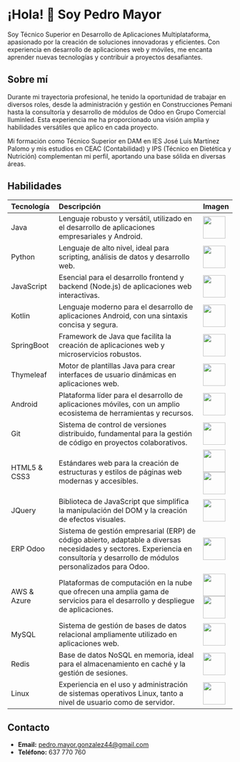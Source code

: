 # ¡Hola! 👋 Soy Pedro Mayor

Soy Técnico Superior en Desarrollo de Aplicaciones Multiplataforma, apasionado por la creación de soluciones innovadoras y eficientes. Con experiencia en desarrollo de aplicaciones web y móviles, me encanta aprender nuevas tecnologías y contribuir a proyectos desafiantes.

## Sobre mí

Durante mi trayectoria profesional, he tenido la oportunidad de trabajar en diversos roles, desde la administración y gestión en Construcciones Pemani hasta la consultoría y desarrollo de módulos de Odoo en Grupo Comercial Iluminled. Esta experiencia me ha proporcionado una visión amplia y habilidades versátiles que aplico en cada proyecto.

Mi formación como Técnico Superior en DAM en IES José Luis Martínez Palomo y mis estudios en CEAC (Contabilidad) y IPS (Técnico en Dietética y Nutrición) complementan mi perfil, aportando una base sólida en diversas áreas.

## Habilidades

| Tecnología    | Descripción                                                                                                                                                                                                                            | Imagen                                                                                                                                                                                             |
| :------------ | :------------------------------------------------------------------------------------------------------------------------------------------------------------------------------------------------------------------------------------- | :------------------------------------------------------------------------------------------------------------------------------------------------------------------------------------------------- |
| Java          | Lenguaje robusto y versátil, utilizado en el desarrollo de aplicaciones empresariales y Android.                                                                                                                                    | <img src="https://upload.wikimedia.org/wikipedia/en/3/30/Java_programming_language_logo.svg" width="50">                                                                                       |
| Python        | Lenguaje de alto nivel, ideal para scripting, análisis de datos y desarrollo web.                                                                                                                                                     | <img src="[https://upload.wikimedia.org/wikipedia/commons/archive/c/c3/20220821155028%21Python-logo-notext.svg]" width="50">                                                                                                |
| JavaScript    | Esencial para el desarrollo frontend y backend (Node.js) de aplicaciones web interactivas.                                                                                                                                            | <img src="https://upload.wikimedia.org/wikipedia/commons/6/6a/JavaScript-logo.png" width="50">                                                                                                 |
| Kotlin        | Lenguaje moderno para el desarrollo de aplicaciones Android, con una sintaxis concisa y segura.                                                                                                                                       | <img src="https://upload.wikimedia.org/wikipedia/commons/7/74/Kotlin_Icon.png" width="50">                                                                                                  |
| SpringBoot    | Framework de Java que facilita la creación de aplicaciones web y microservicios robustos.                                                                                                                                              | <img src="https://spring.io/images/projects/spring-boot.svg" width="50">                                                                                                                   |
| Thymeleaf     | Motor de plantillas Java para crear interfaces de usuario dinámicas en aplicaciones web.                                                                                                                                               | <img src="https://www.thymeleaf.org/doc/images/thymeleaf.png" width="50">                                                                                                                  |
| Android       | Plataforma líder para el desarrollo de aplicaciones móviles, con un amplio ecosistema de herramientas y recursos.                                                                                                                              | <img src="https://upload.wikimedia.org/wikipedia/commons/d/d7/Android_robot.svg" width="50">                                                                                                 |
| Git           | Sistema de control de versiones distribuido, fundamental para la gestión de código en proyectos colaborativos.                                                                                                                             | <img src="https://upload.wikimedia.org/wikipedia/commons/3/3f/Git_icon.svg" width="50">                                                                                                    |
| HTML5 & CSS3  | Estándares web para la creación de estructuras y estilos de páginas web modernas y accesibles.                                                                                                                                            | <img src="https://upload.wikimedia.org/wikipedia/commons/3/38/HTML5_Badge.svg" width="50"><br><img src="https://upload.wikimedia.org/wikipedia/commons/d/d5/CSS3_logo_and_wordmark.svg" width="50"> |
| JQuery        | Biblioteca de JavaScript que simplifica la manipulación del DOM y la creación de efectos visuales.                                                                                                                                        | <img src="https://upload.wikimedia.org/wikipedia/commons/f/ff/jQuery_logo_2016.svg" width="50">                                                                                                  |
| ERP Odoo      | Sistema de gestión empresarial (ERP) de código abierto, adaptable a diversas necesidades y sectores. Experiencia en consultoría y desarrollo de módulos personalizados para Odoo.                                                       | <img src="https://upload.wikimedia.org/wikipedia/commons/4/4d/Odoo_Logo.svg" width="50">                                                                                                    |
| AWS & Azure   | Plataformas de computación en la nube que ofrecen una amplia gama de servicios para el desarrollo y despliegue de aplicaciones.                                                                                                           | <img src="https://upload.wikimedia.org/wikipedia/commons/9/93/Amazon_Web_Services_Logo.svg" width="50"><br><img src="https://upload.wikimedia.org/wikipedia/commons/a/a8/Microsoft_Azure_Logo.svg" width="50"> |
| MySQL         | Sistema de gestión de bases de datos relacional ampliamente utilizado en aplicaciones web.                                                                                                                                               | <img src="https://upload.wikimedia.org/wikipedia/commons/d/da/MySQL.svg" width="50">                                                                                                     |
| Redis         | Base de datos NoSQL en memoria, ideal para el almacenamiento en caché y la gestión de sesiones.                                                                                                                                        | <img src="https://upload.wikimedia.org/wikipedia/commons/6/6b/Redis_Logo.svg" width="50">                                                                                                     |
| Linux         | Experiencia en el uso y administración de sistemas operativos Linux, tanto a nivel de usuario como de servidor.                                                                                                                             | <img src="https://upload.wikimedia.org/wikipedia/commons/3/35/Tux.svg" width="50">                                                                                                         |


## Contacto

*   **Email:** pedro.mayor.gonzalez44@gmail.com
*   **Teléfono:** 637 770 760


<!--
**mayorGonzalez/mayorGonzalez** is a ✨ _special_ ✨ repository because its `README.md` (this file) appears on your GitHub profile.

Here are some ideas to get you started:

- 🔭 I’m currently working on ...
- 🌱 I’m currently learning ...
- 👯 I’m looking to collaborate on ...
- 🤔 I’m looking for help with ...
- 💬 Ask me about ...
- 📫 How to reach me: ...
- 😄 Pronouns: ...
- ⚡ Fun fact: ...
-->
